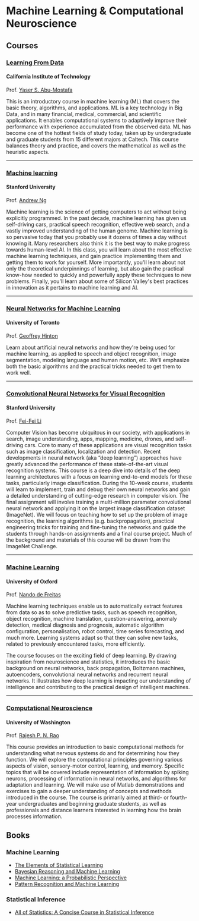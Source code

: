 # Machine Learning & Computational Neuroscience

## Courses

### [Learning From Data](https://work.caltech.edu/telecourse.html)
#### California Institute of Technology
Prof. [Yaser S. Abu-Mostafa](https://work.caltech.edu/)

This is an introductory course in machine learning (ML) that covers the basic theory, algorithms, and applications. ML is a key technology in Big Data, and in many financial, medical, commercial, and scientific applications. It enables computational systems to adaptively improve their performance with experience accumulated from the observed data. ML has become one of the hottest fields of study today, taken up by undergraduate and graduate students from 15 different majors at Caltech. This course balances theory and practice, and covers the mathematical as well as the heuristic aspects.

---

### [Machine learning](https://www.coursera.org/learn/machine-learning)
#### Stanford University
Prof. [Andrew Ng](http://www.andrewng.org/)

Machine learning is the science of getting computers to act without being explicitly programmed. In the past decade, machine learning has given us self-driving cars, practical speech recognition, effective web search, and a vastly improved understanding of the human genome. Machine learning is so pervasive today that you probably use it dozens of times a day without knowing it. Many researchers also think it is the best way to make progress towards human-level AI. In this class, you will learn about the most effective machine learning techniques, and gain practice implementing them and getting them to work for yourself. More importantly, you'll learn about not only the theoretical underpinnings of learning, but also gain the practical know-how needed to quickly and powerfully apply these techniques to new problems. Finally, you'll learn about some of Silicon Valley's best practices in innovation as it pertains to machine learning and AI.

---

### [Neural Networks for Machine Learning](https://www.coursera.org/course/neuralnets)
#### University of Toronto
Prof. [Geoffrey Hinton](http://www.cs.toronto.edu/~hinton/)

Learn about artificial neural networks and how they're being used for machine learning, as applied to speech and object recognition, image segmentation, modeling language and human motion, etc. We'll emphasize both the basic algorithms and the practical tricks needed to get them to work well.

---

### [Convolutional Neural Networks for Visual Recognition](http://cs231n.stanford.edu/)
#### Stanford University
Prof. [Fei-Fei Li](http://vision.stanford.edu/index.html)

Computer Vision has become ubiquitous in our society, with applications in search, image understanding, apps, mapping, medicine, drones, and self-driving cars. Core to many of these applications are visual recognition tasks such as image classification, localization and detection. Recent developments in neural network (aka “deep learning”) approaches have greatly advanced the performance of these state-of-the-art visual recognition systems. This course is a deep dive into details of the deep learning architectures with a focus on learning end-to-end models for these tasks, particularly image classification. During the 10-week course, students will learn to implement, train and debug their own neural networks and gain a detailed understanding of cutting-edge research in computer vision. The final assignment will involve training a multi-million parameter convolutional neural network and applying it on the largest image classification dataset (ImageNet). We will focus on teaching how to set up the problem of image recognition, the learning algorithms (e.g. backpropagation), practical engineering tricks for training and fine-tuning the networks and guide the students through hands-on assignments and a final course project. Much of the background and materials of this course will be drawn from the ImageNet Challenge.

---

### [Machine Learning](https://www.cs.ox.ac.uk/people/nando.defreitas/machinelearning/)
#### University of Oxford
Prof. [Nando de Freitas](http://www.cs.ox.ac.uk/people/nando.defreitas/)

Machine learning techniques enable us to automatically extract features from data so as to solve predictive tasks, such as speech recognition, object recognition, machine translation, question-answering, anomaly detection, medical diagnosis and prognosis, automatic algorithm configuration, personalisation, robot control, time series forecasting, and much more. Learning systems adapt so that they can solve new tasks, related to previously encountered tasks, more efficiently.

The course focuses on the exciting field of deep learning. By drawing inspiration from neuroscience and statistics, it introduces the basic background on neural networks, back propagation, Boltzmann machines, autoencoders, convolutional neural networks and recurrent neural networks. It illustrates how deep learning is impacting our understanding of intelligence and contributing to the practical design of intelligent machines.

---

### [Computational Neuroscience]()
#### University of Washington
Prof. [Rajesh P. N. Rao](https://www.coursera.org/instructor/rajeshrao)

This course provides an introduction to basic computational methods for understanding what nervous systems do and for determining how they function. We will explore the computational principles governing various aspects of vision, sensory-motor control, learning, and memory. Specific topics that will be covered include representation of information by spiking neurons, processing of information in neural networks, and algorithms for adaptation and learning. We will make use of Matlab demonstrations and exercises to gain a deeper understanding of concepts and methods introduced in the course. The course is primarily aimed at third- or fourth-year undergraduates and beginning graduate students, as well as professionals and distance learners interested in learning how the brain processes information.

## Books

### Machine Learning

- [The Elements of Statistical Learning](http://statweb.stanford.edu/~tibs/ElemStatLearn/)
- [Bayesian Reasoning and Machine Learning](http://web4.cs.ucl.ac.uk/staff/D.Barber/pmwiki/pmwiki.php?n=Brml.HomePage)
- [Machine Learning: a Probabilistic Perspective](http://www.cs.ubc.ca/~murphyk/MLbook/)
- [Pattern Recognition and Machine Learning](http://research.microsoft.com/en-us/um/people/cmbishop/prml/)

### Statistical Inference

- [All of Statistics: A Concise Course in Statistical Inference](http://www.amazon.com/All-Statistics-Statistical-Inference-Springer/dp/0387402721)
